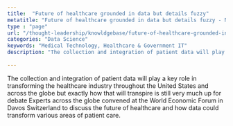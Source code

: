 ```yaml
---
title:  "Future of healthcare grounded in data but details fuzzy"
metatitle: "Future of healthcare grounded in data but details fuzzy - Netspective"
type : "page"
url: "/thought-leadership/knowldgebase/future-of-healthcare-grounded-in-data-but-details-fuzzy/"
categories: "Data Science"
keywords: "Medical Technology, Healthcare & Government IT"
description: "The collection and integration of patient data will play a key role in transforming the healthcare industry throughout the United States and across the globe but exactly how that will transpire is still very much up for debate Experts across the globe convened at the World Economic Forum in Davos Switzerland to discuss the future of healthcare and how data could transform various areas of patient care."
 
---
```

The collection and integration of patient data will play a key role in transforming the healthcare industry throughout the United States and across the globe but exactly how that will transpire is still very much up for debate Experts across the globe convened at the World Economic Forum in Davos Switzerland to discuss the future of healthcare and how data could transform various areas of patient care.